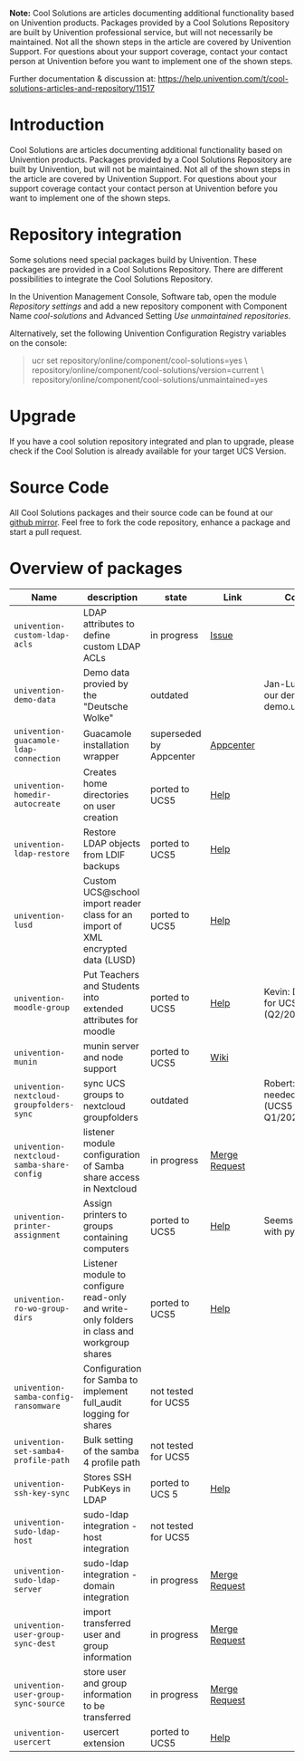 **Note:** Cool Solutions are articles documenting additional functionality based on Univention products. Packages provided by a Cool Solutions Repository are built by Univention professional service, but will not necessarily be maintained. Not all the shown steps in the article are covered by Univention Support. For questions about your support coverage, contact your contact person at Univention before you want to implement one of the shown steps.

Further documentation & discussion at: <https://help.univention.com/t/cool-solutions-articles-and-repository/11517>


# Introduction

Cool Solutions are articles documenting additional functionality based on Univention products. Packages provided by a Cool Solutions Repository are built by Univention, but will not be maintained.
Not all of the shown steps in the article are covered by Univention Support. For questions about your support coverage contact your contact person at Univention before you want to implement one of the shown steps.

# Repository integration

Some solutions need special packages build by Univention. These packages are provided in a Cool Solutions Repository. There are different possibilities to integrate the Cool Solutions Repository.

In the Univention Management Console, Software tab, open the module *Repository settings* and add a new repository component with Component Name *cool-solutions* and Advanced Setting *Use unmaintained repositories*.

Alternatively, set the following Univention Configuration Registry variables on the console:

> ucr set repository/online/component/cool-solutions=yes \\
> repository/online/component/cool-solutions/version=current \\
> repository/online/component/cool-solutions/unmaintained=yes

# Upgrade
If you have a cool solution repository integrated and plan to upgrade, please check if the Cool Solution is already available for your target UCS Version.

# Source Code

All Cool Solutions packages and their source code can be found at our [github mirror](https://github.com/univention/cool-solutions). Feel free to fork the code repository, enhance a package and start a pull request.


# Overview of packages

| Name                                      | description                                                                                 | state                        | Link                                                                                                                              | Comment                                                       | Customer(s)                                   | responsible     |
|-------------------------------------------|---------------------------------------------------------------------------------------------|------------------------------|-----------------------------------------------------------------------------------------------------------------------------------|---------------------------------------------------------------|-----------------------------------------------|-----------------|
| `univention-custom-ldap-acls`             | LDAP attributes to define custom LDAP ACLs                                                  | in progress                  | [Issue](https://git.knut.univention.de/univention/prof-services/cool-solutions/-/issues/6)                                        |                                                               |                                               |                 |
| `univention-demo-data`                    | Demo data provied by the "Deutsche Wolke"                                                   | outdated                     |                                                                                                                                   | Jan-Luca: Used for our demo instance demo.univention.de       | univention                                    |                 |
| `univention-guacamole-ldap-connection`    | Guacamole installation wrapper                                                              | superseded by Appcenter      | [Appcenter](https://www.univention.de/produkte/univention-app-center/app-katalog/guacamole/)                                      |                                                               |                                               |                 |
| `univention-homedir-autocreate`           | Creates home directories on user creation                                                   | ported to UCS5                     | [Help](https://help.univention.com/t/cool-solution-automatically-create-users-home-directories/11518)  |                                                               | IKT-Ost                                       | Joschua            |
| `univention-ldap-restore`                 | Restore LDAP objects from LDIF backups                                                      | ported to UCS5               | [Help](https://help.univention.com/t/cool-solution-restore-ldap-objects-attributes-and-memberships/20839)                         |                                                               |                                               | DirkA, Oliver   |
| `univention-lusd`                         | Custom UCS@school import reader class for an import of XML encrypted data (LUSD)            | ported to UCS5               | [Help](https://help.univention.com/t/cool-solution-lusd-erweiterung-fur-ucs-5-0/20176)                                            |                                                               | Stadt Kassel, LK Kassel, Fulda, Wetteraukreis | Tim, Oliver     |
| `univention-moodle-group`                 | Put Teachers and Students into extended attributes for moodle                               | ported to UCS5               | [Help](https://help.univention.com/t/cool-solution-install-moodle-advanced-ldap-enrollment/2)                                     | Kevin: Developed for UCS 5 (Q2/2022)                          | Digital Cloak                                 | Kevin           |
| `univention-munin`                        | munin server and node support                                                               | ported to UCS5               | [Wiki](https://wiki.univention.de/index.php?title=Cool_Solution_-_Install_and_integration_of_Munin)                               |                                                               | LK Kassel                                     | Abdul Rahman    |
| `univention-nextcloud-groupfolders-sync`  | sync UCS groups to nextcloud groupfolders                                                   | outdated                     |                                                                                                                                   | Robert: maybe still needed in Fulda (UCS5 upgrade in Q1/2023) | Fulda                                         | Robert          |
| `univention-nextcloud-samba-share-config` | listener module configuration of Samba share access in Nextcloud                            | in progress                  | [Merge Request](https://git.knut.univention.de/univention/prof-services/cool-solutions/-/merge_requests/11)                       |                                                               | LK Kassel                                     | Abdul Rahman    |
| `univention-printer-assignment`           | Assign printers to groups containing computers                                              | ported to UCS5          |[Help](https://help.univention.com/t/cool-solution-printer-assignment/11780)                                                                                                               | Seems to still work with python 2.7                           | LMZ, LK Kassel                                | Irina          |
| `univention-ro-wo-group-dirs`             | Listener module to configure read-only and write-only folders in class and workgroup shares | ported to UCS5               | [Help](https://help.univention.com/t/cool-solution-automatic-creation-of-write-read-only-folders-in-class-workgroup-shares/12319) |                                                               | Stadt Chemnitz                                | Björn           |
| `univention-samba-config-ransomware`      | Configuration for Samba to implement full_audit logging for shares                          | not tested for UCS5          |                                                                                                                                   |                                                               |                                               |                 |
| `univention-set-samba4-profile-path`      | Bulk setting of the samba 4 profile path                                                    | not tested for UCS5          |                                                                                                                                   |                                                               |                                               |                 |
| `univention-ssh-key-sync`                 | Stores SSH PubKeys in LDAP                                                                  | ported to UCS 5              | [Help](https://help.univention.com/t/cool-solution-sync-ssh-keys-via-ldap/21315)                                                  |                                                               | Stadt Kassel                                  | Oliver          |
| `univention-sudo-ldap-host`               | sudo-ldap integration - host integration                                                    | not tested for UCS5          |                                                                                                                                   |                                                               |                                               |                 |
| `univention-sudo-ldap-server`             | sudo-ldap integration - domain integration                                                  | in progress                  | [Merge Request](https://git.knut.univention.de/univention/prof-services/cool-solutions/-/merge_requests/14)                       |                                                               |                                               | Oliver, Florian |
| `univention-user-group-sync-dest`         | import transferred user and group information                                               | in progress                  | [Merge Request](https://git.knut.univention.de/univention/prof-services/cool-solutions/-/merge_requests/9)                        |                                                               |                                               | Julian          |
| `univention-user-group-sync-source`       | store user and group information to be transferred                                          | in progress                  | [Merge Request](https://git.knut.univention.de/univention/prof-services/cool-solutions/-/merge_requests/9)                        |                                                               |                                               | Julian          |
| `univention-usercert`                     | usercert extension                                                                          | ported to UCS5               | [Help](https://help.univention.com/t/cool-solution-creation-and-management-of-user-and-windows-certificates/11782)                |                                                               | LTBB                                          | Timo, Jannik    |

